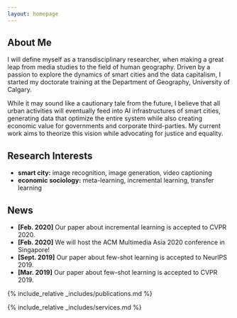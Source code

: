 ```yaml
---
layout: homepage
---
```


## About Me
I will define myself as a transdisciplinary researcher,  when making a great leap from media studies to the field of human geography. Driven by a passion to explore the dynamics of smart cities and the data capitalism, I started my doctorate training at the Department of Geography, University of Calgary. 

While it may sound like a cautionary tale from the future, I believe that all urban activities will eventually feed into AI infrastructures of smart cities, generating data that optimize the entire system while also creating economic value for governments and corporate third-parties. My current work aims to theorize this vision while advocating for justice and equality.

## Research Interests

- **smart city:** image recognition, image generation, video captioning
- **economic sociology:** meta-learning, incremental learning, transfer learning

## News

- **[Feb. 2020]** Our paper about incremental learning is accepted to CVPR 2020.
- **[Feb. 2020]** We will host the ACM Multimedia Asia 2020 conference in Singapore!
- **[Sept. 2019]** Our paper about few-shot learning is accepted to NeurIPS 2019.
- **[Mar. 2019]** Our paper about few-shot learning is accepted to CVPR 2019.

{% include_relative _includes/publications.md %}

{% include_relative _includes/services.md %}
